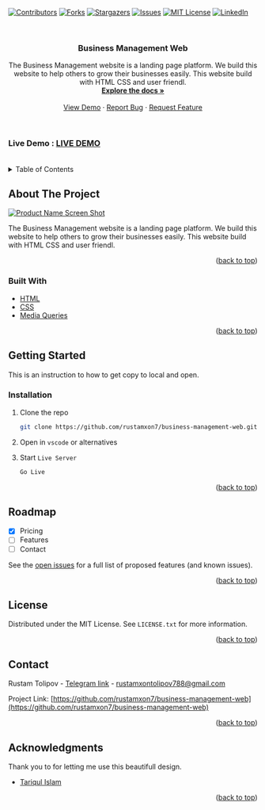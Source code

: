 <div id="top"></div>

[![Contributors][contributors-shield]][contributors-url]
[![Forks][forks-shield]][forks-url]
[![Stargazers][stars-shield]][stars-url]
[![Issues][issues-shield]][issues-url]
[![MIT License][license-shield]][license-url]
[![LinkedIn][linkedin-shield]][linkedin-url]

<!-- PROJECT LOGO -->
<br />
<div align="center">

<h3 align="center">Business Management Web</h3>

  <p align="center">
    The Business Management website is a landing page platform. We build this website to help others to grow their businesses easily. This website build with HTML CSS and user friendl.
    <br />
    <a href="https://github.com/rustamxon7/business-management-web"><strong>Explore the docs »</strong></a>
    <br />
    <br />
    <a href="https://github.com/rustamxon7/business-management-web">View Demo</a>
    ·
    <a href="https://github.com/rustamxon7/business-management-web/issues">Report Bug</a>
    ·
    <a href="https://github.com/rustamxon7/business-management-web/issues">Request Feature</a>
  </p>
</div>

<br/>

### Live Demo : <a href="https://rustamxon7.github.io/business-management-web/">LIVE DEMO</a>

<br/>

<!-- TABLE OF CONTENTS -->
<details>
  <summary>Table of Contents</summary>
  <ol>
    <li>
      <a href="#about-the-project">About The Project</a>
      <ul>
        <li><a href="#built-with">Built With</a></li>
      </ul>
    </li>
    <li>
      <a href="#getting-started">Getting Started</a>
      <ul>
        <li><a href="#prerequisites">Prerequisites</a></li>
        <li><a href="#installation">Installation</a></li>
      </ul>
    </li>
    <!-- <li><a href="#usage">Usage</a></li> -->
    <li><a href="#roadmap">Roadmap</a></li>
    <!-- <li><a href="#contributing">Contributing</a></li> -->
    <li><a href="#license">License</a></li>
    <li><a href="#contact">Contact</a></li>
    <li><a href="#acknowledgments">Acknowledgments</a></li>
  </ol>
</details>

<!-- ABOUT THE PROJECT -->

## About The Project

[![Product Name Screen Shot][product-screenshot]](/imgs/business-management-web.jpeg)

The Business Management website is a landing page platform. We build this website to help others to grow their businesses easily. This website build with HTML CSS and user friendl.

<p align="right">(<a href="#top">back to top</a>)</p>

### Built With

- [HTML](https://www.w3schools.com/html/)
- [CSS](https://www.w3schools.com/css/)
- [Media Queries](https://developer.mozilla.org/en-US/docs/Web/CSS/Media_Queries/Using_media_queries)

<p align="right">(<a href="#top">back to top</a>)</p>

<!-- GETTING STARTED -->

## Getting Started

This is an instruction to how to get copy to local and open.

### Installation

1. Clone the repo
   ```sh
   git clone https://github.com/rustamxon7/business-management-web.git
   ```
2. Open in `vscode` or alternatives

3. Start `Live Server`
   ```js
   Go Live
   ```

<p align="right">(<a href="#top">back to top</a>)</p>

<!-- USAGE EXAMPLES -->

<!-- ## Usage

Use this space to show useful examples of how a project can be used. Additional screenshots, code examples and demos work well in this space. You may also link to more resources.

_For more examples, please refer to the [Documentation](https://example.com)_

<p align="right">(<a href="#top">back to top</a>)</p> -->

<!-- ROADMAP -->

## Roadmap

- [x] Pricing
- [ ] Features
- [ ] Contact

See the [open issues](https://github.com/rustamxon7/business-management-web/issues) for a full list of proposed features (and known issues).

<p align="right">(<a href="#top">back to top</a>)</p>

<!-- CONTRIBUTING -->

<!-- ## Contributing

Contributions are what make the open source community such an amazing place to learn, inspire, and create. Any contributions you make are **greatly appreciated**.

If you have a suggestion that would make this better, please fork the repo and create a pull request. You can also simply open an issue with the tag "enhancement".
Don't forget to give the project a star! Thanks again!

1. Fork the Project
2. Create your Feature Branch (`git checkout -b feature/AmazingFeature`)
3. Commit your Changes (`git commit -m 'Add some AmazingFeature'`)
4. Push to the Branch (`git push origin feature/AmazingFeature`)
5. Open a Pull Request

<p align="right">(<a href="#top">back to top</a>)</p> -->

<!-- LICENSE -->

## License

Distributed under the MIT License. See `LICENSE.txt` for more information.

<p align="right">(<a href="#top">back to top</a>)</p>

<!-- CONTACT -->

## Contact

Rustam Tolipov - [Telegram link](@RustambekTolipov) - rustamxontolipov788@gmail.com

Project Link: [https://github.com/rustamxon7/business-management-web](https://github.com/rustamxon7/business-management-web)

<p align="right">(<a href="#top">back to top</a>)</p>

<!-- ACKNOWLEDGMENTS -->

## Acknowledgments

Thank you to for letting me use this beautifull design.

- [Tariqul Islam](https://www.linkedin.com/in/tariqul-islam-2ab833205/)

<p align="right">(<a href="#top">back to top</a>)</p>

<!-- MARKDOWN LINKS & IMAGES -->
<!-- https://www.markdownguide.org/basic-syntax/#reference-style-links -->

[contributors-shield]: https://img.shields.io/github/contributors/rustamxon7/business-management-web.svg?style=for-the-badge
[contributors-url]: https://github.com/rustamxon7/business-management-web/graphs/contributors
[forks-shield]: https://img.shields.io/github/forks/rustamxon7/business-management-web.svg?style=for-the-badge
[forks-url]: https://github.com/rustamxon7/business-management-web/network/members
[stars-shield]: https://img.shields.io/github/stars/rustamxon7/business-management-web.svg?style=for-the-badge
[stars-url]: https://github.com/rustamxon7/business-management-web/stargazers
[issues-shield]: https://img.shields.io/github/issues/rustamxon7/business-management-web.svg?style=for-the-badge
[issues-url]: https://github.com/rustamxon7/business-management-web/issues
[license-shield]: https://img.shields.io/github/license/rustamxon7/business-management-web.svg?style=for-the-badge
[license-url]: https://github.com/rustamxon7/business-management-web/blob/master/LICENSE.txt
[linkedin-shield]: https://img.shields.io/badge/-LinkedIn-black.svg?style=for-the-badge&logo=linkedin&colorB=555
[linkedin-url]: https://linkedin.com/in/rustamjon-tolipov
[product-screenshot]: images/screenshot.png
